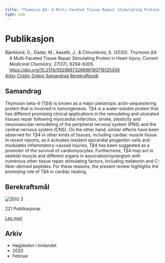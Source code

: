 ```yaml
---
title: "Thymosin β4: A Multi-Faceted Tissue Repair Stimulating Protein in Heart Injury"
type: pub
---
```

<h1>Publikasjon</h1>
<article id="csl-bib-container-R8PCLRR7" class="csl-bib-container">
  <div class="csl-bib-body" style="line-height: 1.35; padding-left: 1em; text-indent:-1em;">
  <div class="csl-entry">Bj&#xF8;rklund, G., Dadar, M., Aaseth, J., &amp; Chirumbolo, S. (2020). Thymosin &#x3B2;4: A Multi-Faceted Tissue Repair Stimulating Protein in Heart Injury. <i>Current Medicinal Chemistry</i>, <i>27</i>(37), 6294&#x2013;6305. <a href="https://doi.org/10.2174/0929867326666190716125456">https://doi.org/10.2174/0929867326666190716125456</a></div>
</div>
  <div class="csl-bib-buttons">
    <a href="#taxonomy-article-R8PCLRR7" class="csl-bib-button">Arkiv</a>
    <a href="https://app.cristin.no/results/show.jsf?id=1790073" alt="Cristin URL" class="csl-bib-button">Cristin</a>
    <a href="http://zotero.org/groups/5022929/items/R8PCLRR7" alt="Zotero URL" class="csl-bib-button">Zotero</a>
    <a href="#abstract-article-R8PCLRR7" class="csl-bib-button">Samandrag</a>
    <a href="#sdg-article-R8PCLRR7" class="csl-bib-button">Berekraftsmål</a>
  </div>
  <div id="csl-bib-meta-container-R8PCLRR7"></div>
</article>
<div id="csl-bib-meta-R8PCLRR7" class="csl-bib-meta">
  <article id="abstract-article-R8PCLRR7" class="abstract-article">
    <h1>Samandrag</h1>
    Thymosin beta-4 (Tβ4) is known as a major pleiotropic actin-sequestering protein that is involved in tumorigenesis. Tβ4 is a water-soluble protein that has different promising clinical applications in the remodeling and ulcerated tissues repair following myocardial infarction, stroke, plasticity and neurovascular remodeling of the peripheral nervous system (PNS) and the central nervous system (CNS). On the other hand, similar effects have been observed for Tβ4 in other kinds of tissues, including cardiac muscle tissue. In recent reports, as it activates resident epicardial progenitor cells and modulates inflammatory-caused injuries, Tβ4 has been suggested as a promoter of the survival of cardiomyocytes. Furthermore, Tβ4 may act in skeletal muscle and different organs in association/synergism with numerous other tissue repair stimulating factors, including melatonin and C-fiber-derived peptides. For these reasons, the present review highlights the promising role of Tβ4 in cardiac healing.
  </article>
  <article id="sdg-article-R8PCLRR7" class="sdg-article">
    <h1>Berekraftsmål</h1>
    <div class="sdg-container"><div id="sdg3" class="sdg">
<img src="{{< params subfolder >}}images/sdg/sdg03_no.png" class="image" alt="SDG 3">
<div class="sdg-overlay">
<p class="sdg-publication-count"><span>221</span> Publikasjonar</p>
<p><a href="https://www.fn.no/om-fn/fns-baerekraftsmaal/god-helse-og-livskvalitet?lang=nno-NO" class="sdg-read-more">Les meir</a></p>
</div>
</div></div>
  </article>
  <article id="taxonomy-article-R8PCLRR7" class="taxonomy-article">
    <h1>Arkiv</h1>
    <ul>
      <li>Høgskolen i Innlandet</li>
      <li>2020</li>
      <li>Februar</li>
    </ul>
  </article>
</div>

